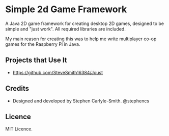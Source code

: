 # Simple 2d Game Framework

A Java 2D game framework for creating desktop 2D games, designed to be simple and "just work".  All required libraries are included.

My main reason for creating this was to help me write multiplayer co-op games for the Raspberry Pi in Java.

## Projects that Use It
* https://github.com/SteveSmith16384/Joust


## Credits
* Designed and developed by Stephen Carlyle-Smith.  @stephencs


## Licence
MIT Licence.

